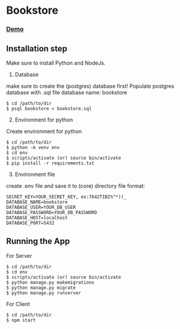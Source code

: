# Bookstore

### [Demo](https://alexandria-bookcommerce.herokuapp.com/)

## Installation step

Make sure to install Python and NodeJs.

1. Database

make sure to create the (postgres) database first!
Populate postgres database with .sql file
database name: bookstore

```
$ cd /path/to/dir
$ psql bookstore < bookstore.sql
```

2. Environment for python

Create environment for python

```
$ cd /path/to/dir
$ python -m venv env
$ cd env
$ scripts/activate (or) source bin/activate
$ pip install -r requirements.txt
```

3. Environment file

create .env file and save it to (core) directory
file format:

```
SECRET_KEY=YOUR_SECRET_KEY, ex:7642TIBI%^*))_
DATABASE_NAME=bookstore
DATABASE_USER=YOUR_DB_USER
DATABASE_PASSWORD=YOUR_DB_PASSWORD
DATABASE_HOST=localhost
DATABASE_PORT=5432
```

## Running the App

For Server

```
$ cd /path/to/dir
$ cd env
$ scripts/activate (or) source bin/activate
$ python manage.py makemigrations
$ python manage.py migrate
$ python manage.py runserver
```

For Client

```
$ cd /path/to/dir
$ npm start
```

